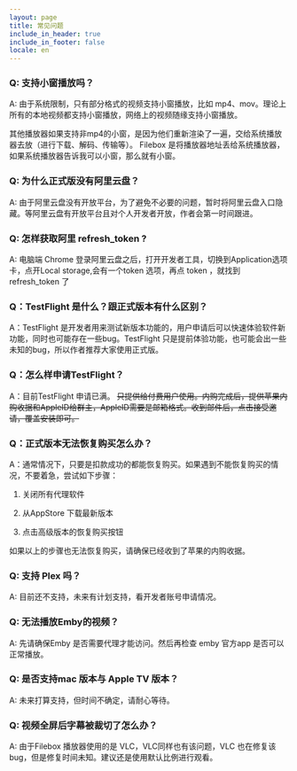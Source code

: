 ```yaml
---
layout: page
title: 常见问题
include_in_header: true
include_in_footer: false
locale: en
---
```


### Q: 支持小窗播放吗？

A: 由于系统限制，只有部分格式的视频支持小窗播放，比如 mp4、mov。理论上所有的本地视频都支持小窗播放，网络上的视频随缘支持小窗播放。

其他播放器如果支持非mp4的小窗，是因为他们重新渲染了一遍，交给系统播放器去放（进行下载、解码、传输等）。 Filebox 是将播放器地址丢给系统播放器，如果系统播放器告诉我可以小窗，那么就有小窗。

### Q: 为什么正式版没有阿里云盘？

A: 由于阿里云盘没有开放平台，为了避免不必要的问题，暂时将阿里云盘入口隐藏。等阿里云盘有开放平台且对个人开发者开放，作者会第一时间跟进。


### Q: 怎样获取阿里 refresh_token ?

A: 电脑端 Chrome 登录阿里云盘之后，打开开发者工具，切换到Application选项卡，点开Local storage,会有一个token 选项，再点 token ，就找到 refresh_token 了


### Q：TestFlight 是什么？跟正式版本有什么区别？

A：TestFlight 是开发者用来测试新版本功能的，用户申请后可以快速体验软件新功能，同时也可能存在一些bug。TestFlight 只是提前体验功能，也可能会出一些未知的bug，所以作者推荐大家使用正式版。


### Q：怎么样申请TestFlight？

A：目前TestFlight 申请已满。 ~~只提供给付费用户使用。内购完成后，提供苹果内购收据和AppleID给群主，AppleID需要是邮箱格式。收到邮件后，点击接受邀请，覆盖安装即可。~~


### Q：正式版本无法恢复购买怎么办？

A：通常情况下，只要是扣款成功的都能恢复购买。如果遇到不能恢复购买的情况，不要着急，尝试如下步骤：

1. 关闭所有代理软件

2. 从AppStore 下载最新版本

3. 点击高级版本的恢复购买按钮

如果以上的步骤也无法恢复购买，请确保已经收到了苹果的内购收据。


### Q: 支持 Plex 吗？

A: 目前还不支持，未来有计划支持，看开发者账号申请情况。


### Q: 无法播放Emby的视频？

A: 先请确保Emby 是否需要代理才能访问。然后再检查 emby 官方app 是否可以正常播放。


### Q: 是否支持mac 版本与 Apple TV 版本？

A: 未来打算支持，但时间不确定，请耐心等待。

### Q: 视频全屏后字幕被裁切了怎么办？

A: 由于Filebox 播放器使用的是 VLC，VLC同样也有该问题，VLC 也在修复该bug，但是修复时间未知。建议还是使用默认比例进行观看。